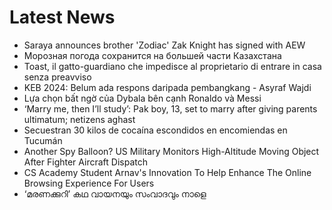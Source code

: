 # Latest News
-  Saraya announces brother 'Zodiac' Zak Knight has signed with AEW
-  Морозная погода сохранится на большей части Казахстана
-  Toast, il gatto-guardiano che impedisce al proprietario di entrare in casa senza preavviso
-  KEB 2024: Belum ada respons daripada pembangkang - Asyraf Wajdi
-  Lựa chọn bất ngờ của Dybala bên cạnh Ronaldo và Messi
-  ‘Marry me, then I’ll study’: Pak boy, 13, set to marry after giving parents ultimatum; netizens aghast
-  Secuestran 30 kilos de cocaína escondidos en encomiendas en Tucumán
-  Another Spy Balloon? US Military Monitors High-Altitude Moving Object After Fighter Aircraft Dispatch
-  CS Academy Student Arnav's Innovation To Help Enhance The Online Browsing Experience For Users
-  ‘മ​ര​ണ​ക്കു​റി’ ക​ഥ വാ​യ​ന​യും സം​വാ​ദ​വും നാ​ളെ
